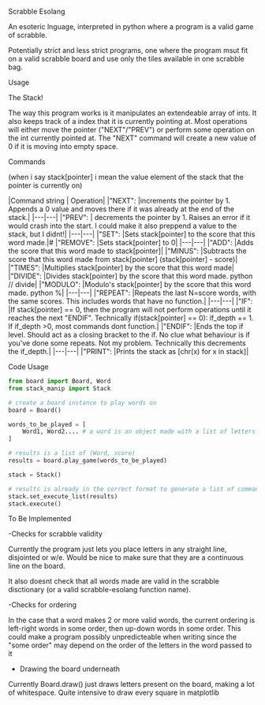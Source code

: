Scrabble Esolang

An esoteric lnguage, interpreted in python where a program is a valid game of scrabble.

Potentially strict and less strict programs, one where the program msut fit on a valid scrabble board and use only the tiles available in one scrabble bag.


Usage

The Stack!

The way this program works is it manipulates an extendeable array of ints. It also keeps track of a index that it is currently pointing at. Most operations will either move the pointer ("NEXT"/"PREV") or perform some operation on the int currently pointed at. The "NEXT" command will create a new value of 0 if it is moving into empty space.

Commands

(when i say stack[pointer] i mean the value element of the stack that the pointer is currently on)

|Command string | Operation|
|"NEXT": |increments the pointer by 1. Appends a 0 value and moves there if it was already at the end of the stack.|
|---|---|
|"PREV": | decrements the pointer by 1. Raises an error if it would crash into the start. I could make it also preppend a value to the stack, but I didnt!|
|---|---|
|"SET": |Sets stack[pointer] to the score that this word made.|#
|"REMOVE": |Sets stack[pointer] to 0|
|---|---|
|"ADD": |Adds the score that this word made to stack[pointer]|
|"MINUS": |Subtracts the score that this word made from stack[pointer] (stack[pointer] - score)|
|"TIMES": |Multiplies stack[pointer] by the score that this word made|
|"DIVIDE": |Divides stack[pointer] by the score that this word made. python // divide|
|"MODULO": |Modulo's stack[pointer] by the score that this word made. python %|
|---|---|
|"REPEAT": |Repeats the last N=score words, with the same scores. This includes words that have no function.|
|---|---|
|"IF": |If stack[pointer] == 0, then the program will not perform operations until it reaches the next "ENDIF". Technically if(stack[pointer] == 0): if_depth += 1. If if_depth >0, most commands dont function.|
|"ENDIF": |Ends the top if level. Should act as a closing bracket to the if. No clue what behaviour is if you've done some repeats. Not my problem. Technically this decrements the if_depth.|
|---|---|
|"PRINT": |Prints the stack as [chr(x) for x in stack]|

Code Usage

```python
from board import Board, Word
from stack_manip import Stack

# create a board instance to play words on
board = Board()

words_to_be_played = [
    Word1, Word2.... # a word is an object made with a list of letters and list of positions
]

# results is a list of (Word, score)
results = board.play_game(words_to_be_played)

stack = Stack()

# results is already in the correct format to generate a list of commands
stack.set_execute_list(results)
stack.execute()
```

To Be Implemented

-Checks for scrabble validity

Currently the program just lets you place letters in any straight line, disjointed or w/e. Would be nice to make sure that they are a continuous line on the board.

It also doesnt check that all words made are valid in the scrabble disctionary (or a valid scrabble-esolang function name).

-Checks for ordering

In the case that a word makes 2 or more valid words, the current ordering is left-right words in some order, then up-down words in some order. This could make a program possibly unpredicteable when writing since the "some order" may depend on the order of the letters in the word passed to it

- Drawing the board underneath

Currently Board.draw() just draws letters present on the board, making a lot of whitespace. Quite intensive to draw every square in matplotlib